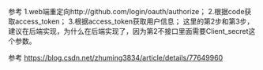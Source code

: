 参考
1.web端重定向http://github.com/login/oauth/authorize； 
2.根据code获取access_token； 
3.根据access_token获取用户信息； 
这里的第2步和第3步，建议在后端实现，为什么在后端实现了，因为第2不接口里面需要Client_secret这个参数。






参考
https://blog.csdn.net/zhuming3834/article/details/77649960